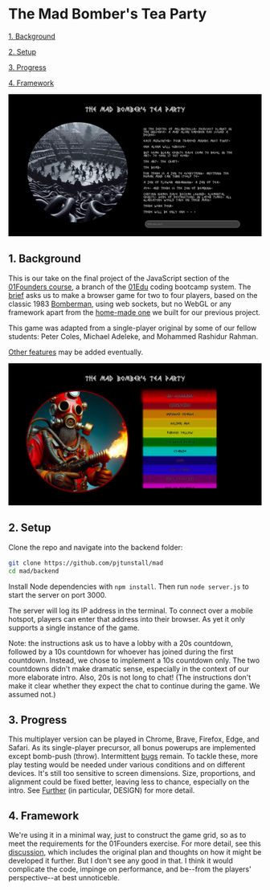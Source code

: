 # The Mad Bomber's Tea Party

[1. Background](#1-background)

[2. Setup](#2-setup)

[3. Progress](#3-progress)

[4. Framework](#4-framework)

![intro](images/intro.jpg)

## 1. Background

This is our take on the final project of the JavaScript section of the [01Founders course](https://01edu.notion.site/Global-01-Curriculum-50b7d94ac56a429fb3aee19a32248732), a branch of the [01Edu](https://01-edu.org/pedagogy) coding bootcamp system. The [brief](https://github.com/01-edu/public/tree/master/subjects/bomberman-dom) asks us to make a browser game for two to four players, based on the classic 1983 [Bomberman](https://en.wikipedia.org/wiki/Bomberman), using web sockets, but no WebGL or any framework apart from the [home-made one](https://github.com/pjtunstall/mini-framework) we built for our previous project.

This game was adapted from a single-player original by some of our fellow students: Peter Coles, Michael Adeleke, and Mohammed Rashidur Rahman.

[Other features](docs/further.md) may be added eventually.

![red](images/red.jpg)

## 2. Setup

Clone the repo and navigate into the backend folder:

```zsh
git clone https://github.com/pjtunstall/mad
cd mad/backend
```

Install Node dependencies with `npm install`. Then run `node server.js` to start the server on port 3000.

The server will log its IP address in the terminal. To connect over a mobile hotspot, players can enter that address into their browser. As yet it only supports a single instance of the game.

Note: the instructions ask us to have a lobby with a 20s countdown, followed by a 10s countdown for whoever has joined during the first countdown. Instead, we chose to implement a 10s countdown only. The two countdowns didn't make dramatic sense, especially in the context of our more elaborate intro. Also, 20s is not long to chat! (The instructions don't make it clear whether they expect the chat to continue during the game. We assumed not.)

## 3. Progress

This multiplayer version can be played in Chrome, Brave, Firefox, Edge, and Safari. As its single-player precursor, all bonus powerups are implemented except bomb-push (throw). Intermittent [bugs](docs/bugs.md) remain. To tackle these, more play testing would be needed under various conditions and on different devices. It's still too sensitive to screen dimensions. Size, proportions, and alignment could be fixed better, leaving less to chance, especially on the intro. See [Further](docs/further.md) (in particular, DESIGN) for more detail.

## 4. Framework

We're using it in a minimal way, just to construct the game grid, so as to meet the requirements for the 01Founders exercise. For more detail, see this [discussion](docs/framework.md), which includes the original plan and thoughts on how it might be developed it further. But I don't see any good in that. I think it would complicate the code, impinge on performance, and be--from the players' perspective--at best unnoticeble.
